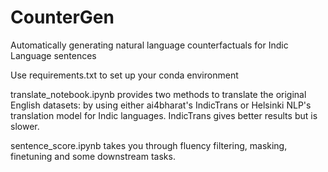# CounterGen
Automatically generating natural language counterfactuals for Indic Language sentences

Use requirements.txt to set up your conda environment

translate_notebook.ipynb provides two methods to translate the original English datasets: by using either ai4bharat's IndicTrans or Helsinki NLP's translation model for Indic languages. IndicTrans gives better results but is slower.

sentence_score.ipynb takes you through fluency filtering, masking, finetuning and some downstream tasks.

